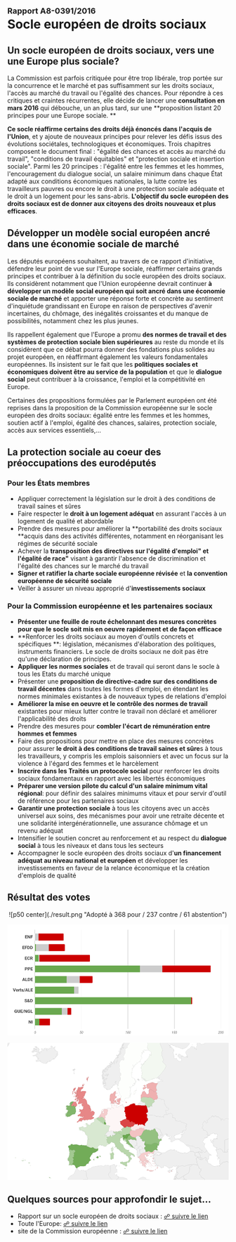 # <font size=4>**Rapport A8-0391/2016**</font><br>Socle européen de droits sociaux 


## Un socle européen de droits sociaux, vers une une Europe plus sociale?

La Commission est parfois critiquée pour être trop libérale, trop portée sur la concurrence et le marché et pas suffisamment sur les droits sociaux, l'accès au marché du travail ou l'égalité des chances. Pour répondre à ces critiques et craintes récurrentes, elle décide de lancer une **consultation en mars 2016** qui débouche, un an plus tard, sur une **proposition listant  20 principes pour une Europe sociale. **

**Ce socle réaffirme certains des droits déjà énoncés dans l'acquis de l'Union**, et y ajoute de nouveaux principes pour relever les défis issus des évolutions sociétales, technologiques et économiques. Trois chapitres composent le document final : "égalité des chances et accès au marché du travail", "conditions de travail équitables" et "protection sociale et insertion sociale". Parmi les 20 principes : l'égalité entre les femmes et les hommes, l'encouragement du dialogue social, un salaire minimum dans chaque État adapté aux conditions économiques nationales, la lutte contre les travailleurs pauvres ou encore le droit à une protection sociale adéquate et le droit à un logement pour les sans-abris. **L'objectif du socle européen des droits sociaux est de donner aux citoyens des droits nouveaux et plus efficaces**. 


## Développer un modèle social européen ancré dans une économie sociale de marché

Les députés européens souhaitent, au travers de ce rapport d'initiative, défendre leur point de vue sur l'Europe sociale, réaffirmer certains grands principes et contribuer à la définition du socle européen des droits sociaux. Ils considèrent notamment que l'Union européenne devrait continuer **à développer un modèle social européen qui soit ancré dans une économie sociale de marché** et apporter une réponse forte et concrète au sentiment d'inquiétude grandissant en Europe en raison de perspectives d'avenir incertaines, du chômage, des inégalités croissantes et du manque de possibilités, notamment chez les plus jeunes.

Ils rappellent également que l'Europe a promu **des normes de travail et des systèmes de protection sociale bien supérieures** au reste du monde et ils considèrent que ce débat pourra donner des fondations plus solides au projet européen, en réaffirmant également les valeurs fondamentales européennes. Ils insistent sur le fait que les **politiques sociales et économiques doivent être au service de la population** et que le **dialogue social** peut contribuer à la croissance, l'emploi et la compétitivité en Europe. 

Certaines des propositions formulées par le Parlement européen ont été reprises dans la proposition de la Commission européenne sur le socle européen des droits sociaux: égalité entre les femmes et les hommes, soutien actif à l'emploi, égalité des chances, salaires, protection sociale, accès aux services essentiels,…


## La protection sociale au coeur des préoccupations des eurodéputés

### Pour les États membres 

*   Appliquer correctement la législation sur le droit à des conditions de travail saines et sûres
*   Faire respecter le **droit à un logement adéquat** en assurant l'accès à un logement de qualité et abordable 
*   Prendre des mesures pour améliorer la **portabilité des droits sociaux **acquis dans des activités différentes, notamment en réorganisant les régimes de sécurité sociale
*   Achever la **transposition des directives sur l'égalité d'emploi" et l'égalité de race"** visant à garantir l'absence de discrimination et l'égalité des chances sur le marché du travail 
*   **Signer et ratifier la charte sociale européenne révisée** et **la convention européenne de sécurité sociale**
*   Veiller à assurer un niveau approprié d'**investissements sociaux**


### Pour la Commission européenne et les partenaires sociaux 

*   **Présenter une feuille de route échelonnant des mesures concrètes pour que le socle soit mis en oeuvre rapidement et de façon efficace**
*   **Renforcer les droits sociaux au moyen d'outils concrets et spécifiques **: législation, mécanismes d'élaboration des politiques, instruments financiers. Le socle de droits sociaux ne doit pas être qu'une déclaration de principes. 
*   **Appliquer les normes sociales** et de travail qui seront dans le socle à tous les Etats du marché unique
*   Présenter une **proposition de directive-cadre sur des conditions de travail décentes** dans toutes les formes d'emploi, en étendant les normes minimales existantes à de nouveaux types de relations d'emploi
*   **Améliorer la mise en oeuvre et le contrôle des normes de travail** existantes pour mieux lutter contre le travail non déclaré et améliorer l'applicabilité des droits
*   Prendre des mesures pour **combler l'écart de rémunération entre hommes et femmes**
*   Faire des propositions pour mettre en place des mesures concrètes pour assurer **le droit à des conditions de travail saines et sûre**s à tous les travailleurs, y compris les emplois saisonniers et avec un focus sur la violence à l'égard des femmes et le harcèlement
*   **Inscrire dans les Traités un protocole social** pour renforcer les droits sociaux fondamentaux en rapport avec les libertés économiques 
*   **Préparer une version pilote du calcul d'un salaire minimum vital régional**: pour définir des salaires minimums vitaux et pour servir d'outil de référence pour les partenaires sociaux
*   **Garantir une protection sociale** à tous les citoyens avec un accès universel aux soins, des mécanismes pour avoir une retraite décente et une solidarité intergénérationnelle, une assurance chômage et un revenu adéquat
*   Intensifier le soutien concret au renforcement et au respect du **dialogue social** à tous les niveaux et dans tous les secteurs
*   Accompagner le socle européen des droits sociaux d'**un financement adéquat au niveau national et européen** et développer les investissements en faveur de la relance économique et la création d'emplois de qualité


## Résultat des votes

<center>![p50 center](./result.png "Adopté à 368 pour / 237 contre / 61 abstention")</center>

![](./groups.png "Répartition par groupe")

![](./map.png "Répartition par pays")


## Quelques sources pour approfondir le sujet… 

*  Rapport sur un socle européen de droits sociaux : [☍ suivre le lien](http://www.europarl.europa.eu/sides/getDoc.do?pubRef=-//EP//TEXT+REPORT+A8-2016-0391+0+DOC+XML+V0//FR&language=fr)
*   Toute l'Europe: [☍ suivre le lien](https://www.touteleurope.eu/actualite/socle-europeen-des-droits-sociaux-une-avancee-pour-l-europe-sociale.html)
*   site de la Commission européenne : [☍ suivre le lien](https://ec.europa.eu/commission/priorities/deeper-and-fairer-economic-and-monetary-union/european-pillar-social-rights_fr)
